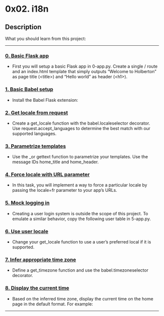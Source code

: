 # 0x02. i18n

## Description

What you should learn from this project:

---

### [0. Basic Flask app](./0-app.py)

* First you will setup a basic Flask app in 0-app.py. Create a single / route and an index.html template that simply outputs “Welcome to Holberton” as page title (\<title>) and “Hello world” as header (\<h1>).

### [1. Basic Babel setup](./1-app.py)

* Install the Babel Flask extension:

### [2. Get locale from request](./2-app.py)

* Create a get_locale function with the babel.localeselector decorator. Use request.accept_languages to determine the best match with our supported languages.

### [3. Parametrize templates](./3-app.py)

* Use the _or gettext function to parametrize your templates. Use the message IDs home_title and home_header.

### [4. Force locale with URL parameter](./4-app.py)

* In this task, you will implement a way to force a particular locale by passing the locale=fr parameter to your app’s URLs.

### [5. Mock logging in](./5-app.py)

* Creating a user login system is outside the scope of this project. To emulate a similar behavior, copy the following user table in 5-app.py.

### [6. Use user locale](./6-app.py)

* Change your get_locale function to use a user’s preferred local if it is supported.

### [7. Infer appropriate time zone](./7-app.py)

* Define a get_timezone function and use the babel.timezoneselector decorator.

### [8. Display the current time](./app.py)

* Based on the inferred time zone, display the current time on the home page in the default format. For example:

---


